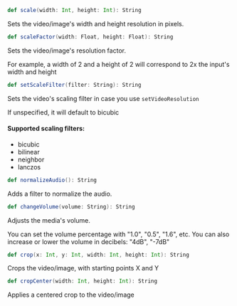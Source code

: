 ```scala
def scale(width: Int, height: Int): String
```
Sets the video/image's width and height resolution in pixels.

```scala
def scaleFactor(width: Float, height: Float): String
```
Sets the video/image's resolution factor.

For example, a width of 2 and a height of 2 will correspond to 2x the input's width and height

```scala
def setScaleFilter(filter: String): String
```
Sets the video's scaling filter in case you use ```setVideoResolution```

If unspecified, it will default to bicubic

#### Supported scaling filters:
* bicubic
* bilinear
* neighbor
* lanczos

```scala
def normalizeAudio(): String
```
Adds a filter to normalize the audio.

```scala
def changeVolume(volume: String): String
```
Adjusts the media's volume.

You can set the volume percentage with "1.0", "0.5", "1.6", etc.
You can also increase or lower the volume in decibels: "4dB", "-7dB"

```scala
def crop(x: Int, y: Int, width: Int, height: Int): String
```
Crops the video/image, with starting points X and Y

```scala
def cropCenter(width: Int, height: Int): String
```
Applies a centered crop to the video/image
